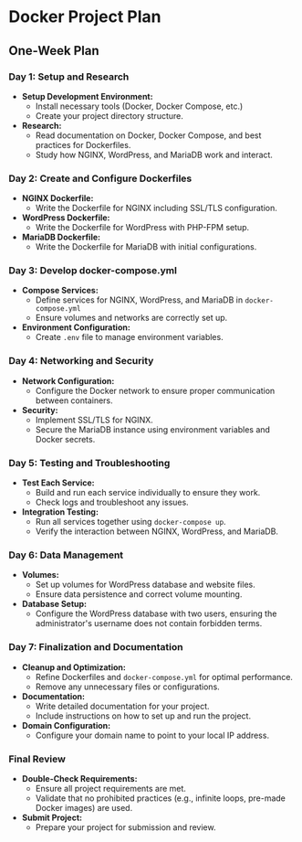 # Docker Project Plan

## One-Week Plan

### **Day 1: Setup and Research**

- **Setup Development Environment:**
  - Install necessary tools (Docker, Docker Compose, etc.)
  - Create your project directory structure.
- **Research:**
  - Read documentation on Docker, Docker Compose, and best practices for Dockerfiles.
  - Study how NGINX, WordPress, and MariaDB work and interact.

### **Day 2: Create and Configure Dockerfiles**

- **NGINX Dockerfile:**
  - Write the Dockerfile for NGINX including SSL/TLS configuration.
- **WordPress Dockerfile:**
  - Write the Dockerfile for WordPress with PHP-FPM setup.
- **MariaDB Dockerfile:**
  - Write the Dockerfile for MariaDB with initial configurations.

### **Day 3: Develop docker-compose.yml**

- **Compose Services:**
  - Define services for NGINX, WordPress, and MariaDB in `docker-compose.yml`
  - Ensure volumes and networks are correctly set up.
- **Environment Configuration:**
  - Create `.env` file to manage environment variables.

### **Day 4: Networking and Security**

- **Network Configuration:**
  - Configure the Docker network to ensure proper communication between containers.
- **Security:**
  - Implement SSL/TLS for NGINX.
  - Secure the MariaDB instance using environment variables and Docker secrets.

### **Day 5: Testing and Troubleshooting**

- **Test Each Service:**
  - Build and run each service individually to ensure they work.
  - Check logs and troubleshoot any issues.
- **Integration Testing:**
  - Run all services together using `docker-compose up`.
  - Verify the interaction between NGINX, WordPress, and MariaDB.

### **Day 6: Data Management**

- **Volumes:**
  - Set up volumes for WordPress database and website files.
  - Ensure data persistence and correct volume mounting.
- **Database Setup:**
  - Configure the WordPress database with two users, ensuring the administrator's username does not contain forbidden terms.

### **Day 7: Finalization and Documentation**

- **Cleanup and Optimization:**
  - Refine Dockerfiles and `docker-compose.yml` for optimal performance.
  - Remove any unnecessary files or configurations.
- **Documentation:**
  - Write detailed documentation for your project.
  - Include instructions on how to set up and run the project.
- **Domain Configuration:**
  - Configure your domain name to point to your local IP address.

### **Final Review**

- **Double-Check Requirements:**
  - Ensure all project requirements are met.
  - Validate that no prohibited practices (e.g., infinite loops, pre-made Docker images) are used.
- **Submit Project:**
  - Prepare your project for submission and review.
